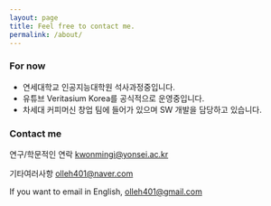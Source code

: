 ```yaml
---
layout: page
title: Feel free to contact me.
permalink: /about/
---
```


### For now

- 연세대학교 인공지능대학원 석사과정중입니다.
- 유튜브 Veritasium Korea를 공식적으로 운영중입니다.
- 차세대 커피머신 창업 팀에 들어가 있으며 SW 개발을 담당하고 있습니다.

### Contact me

연구/학문적인 연락
[kwonmingi@yonsei.ac.kr](mailto:kwonmingi@yonsei.ac.kr)

기타여러사항
[olleh401@naver.com](mailto:olleh401@naver.com)

If you want to email in English,
[olleh401@gmail.com](mailto:olleh401@gmail.com)
